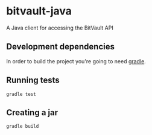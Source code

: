 # bitvault-java

A Java client for accessing the BitVault API

## Development dependencies

In order to build the project you're going to need [gradle](http://www.gradle.org/).

## Running tests

  `gradle test`
  
## Creating a jar

  `gradle build`
